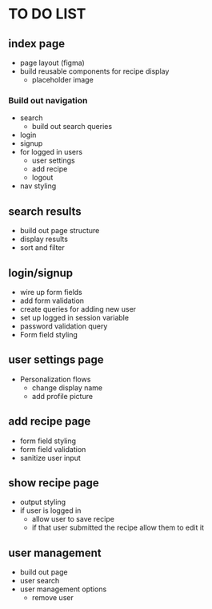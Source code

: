 # TO DO LIST

## index page

* page layout (figma)
* build reusable components for recipe display
  + placeholder image

### Build out navigation

* search
  + build out search queries
* login
* signup
* for logged in users
  + user settings
  + add recipe
  + logout
* nav styling

## search results

* build out page structure
* display results
* sort and filter

## login/signup

* wire up form fields
* add form validation
* create queries for adding new user
* set up logged in session variable
* password validation query
* Form field styling

## user settings page

* Personalization flows
  + change display name
  + add profile picture

## add recipe page

* form field styling
* form field validation
* sanitize user input

## show recipe page

* output styling
* if user is logged in
  + allow user to save recipe
  + if that user submitted the recipe allow them to edit it

## user management

* build out page
* user search
* user management options
  + remove user
